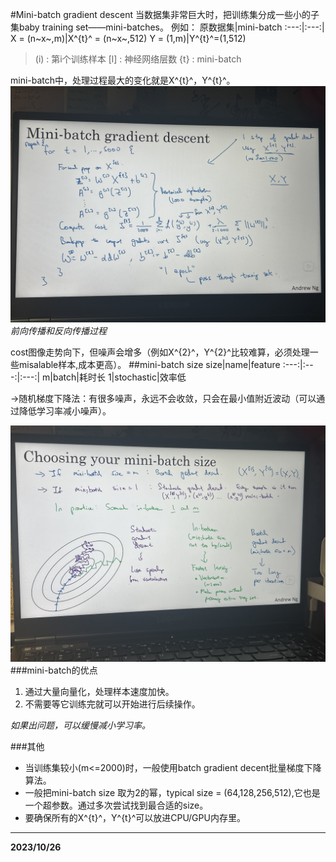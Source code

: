 #Mini-batch gradient descent
当数据集非常巨大时，把训练集分成一些小的子集baby training set——mini-batches。
例如：
原数据集|mini-batch
:---:|:---:|
X = (n~x~,m)|X^{t}^ = (n~x~,512)
Y = (1,m)|Y^{t}^=(1,512)
>(i) : 第i个训练样本
[l] : 神经网络层数
{t} : mini-batch

mini-batch中，处理过程最大的变化就是X^{t}^，Y^{t}^。
![Alt text](<mini-batch gradient descent.png>)
*前向传播和反向传播过程*

cost图像走势向下，但噪声会增多（例如X^{2}^，Y^{2}^比较难算，必须处理一些misalable样本,成本更高）。
##mini-batch size
size|name|feature
:---:|:---:|:---:|
m|batch|耗时长
1|stochastic|效率低

->随机梯度下降法：有很多噪声，永远不会收敛，只会在最小值附近波动（可以通过降低学习率减小噪声）。

![Alt text](<the differences.png>)
###mini-batch的优点
1. 通过大量向量化，处理样本速度加快。
2. 不需要等它训练完就可以开始进行后续操作。

*如果出问题，可以缓慢减小学习率。*

###其他
* 当训练集较小(m<=2000)时，一般使用batch gradient decent批量梯度下降算法。
* 一般把mini-batch size 取为2的幂，typical size = (64,128,256,512),它也是一个超参数。通过多次尝试找到最合适的size。
* 要确保所有的X^{t}^，Y^{t}^可以放进CPU/GPU内存里。

---
**2023/10/26**